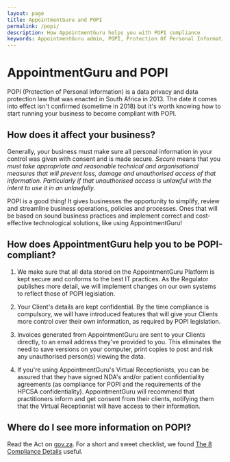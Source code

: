 ```yaml
---
layout: page
title: AppointmentGuru and POPI
permalink: /popi/
description: How AppointmentGuru helps you with POPI compliance
keywords: AppointmentGuru admin, POPI, Protection Of Personal Information Act
---
```

# AppointmentGuru and POPI

POPI (Protection of Personal Information) is a data privacy and data protection law that was enacted in South Africa in 2013. The date it comes into effect isn't confirmed (sometime in 2018) but it's worth knowing how to start running your business to become compliant with POPI.

## How does it affect your business?

Generally, your business must make sure all personal information in your control was given with consent and is made secure. *Secure* means that you *must take appropriate and reasonable technical and organisational measures that will prevent loss, damage and unauthorised access of that information. Particularly if that unauthorised access is unlawful with the intent to use it in an unlawfully*.

POPI is a good thing! It gives businesses the opportunity to simplify, review and streamline business operations, policies and processes. Ones that will be based on sound business practices and implement correct and cost-effective technological solutions, like using AppointmentGuru!

## How does AppointmentGuru help you to be POPI-compliant?

1. We make sure that all data stored on the AppointmentGuru Platform is kept secure and conforms to the best IT practices. As the Regulator publishes more detail, we will implement changes on our own systems to reflect those of POPI legislation.

2. Your Client's details are kept confidential. By the time compliance is compulsory, we will have introduced features that will give your Clients more control over their own information, as required by POPI legislation.

3. Invoices generated from AppointmentGuru are sent to your Clients directly, to an email address they've provided to you. This eliminates the need to save versions on your computer, print copies to post and risk any unauthorised person(s) viewing the data.

4. If you're using AppointmentGuru's Virtual Receptionists, you can be assured that they have signed NDA's and/or patient confidentiality agreements (as compliance for POPI and the requirements of the HPCSA confidentiality). AppointmentGuru will recommend that practitioners inform and get consent from their clients, notifying them that the Virtual Receptionist will have access to their information.

## Where do I see more information on POPI?

Read the Act on [gov.za](https://www.gov.za/sites/default/files/37067_26-11_Act4of2013ProtectionOfPersonalInfor_correct.pdf). For a short and sweet checklist, we found [The 8 Compliance Details](http://www.popi360solution.co.za/the-8-compliance-details/) useful.
